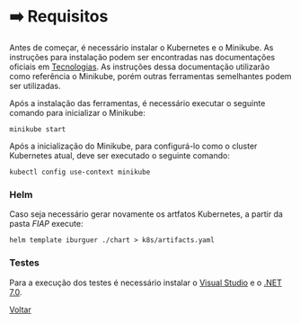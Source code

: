 <!-- Começando -->

# ➡️ Requisitos

<!-- Pré-requisitos para rodar o projeto -->

Antes de começar, é necessário instalar o Kubernetes e o Minikube. As instruções para instalação podem ser encontradas nas documentações oficiais em [Tecnologias](sobre_o_projeto.md). As instruções dessa documentação utilizarão como referência o Minikube, porém outras ferramentas semelhantes podem ser utilizadas.

Após a instalação das ferramentas, é necessário executar o seguinte comando para inicializar o Minikube:

``` minikube start ``` 

Após a inicialização do Minikube, para configurá-lo como o cluster Kubernetes atual, deve ser executado o seguinte comando:

``` kubectl config use-context minikube ``` 

### Helm

Caso seja necessário gerar novamente os artfatos Kubernetes, a partir da pasta *FIAP* execute:

``` helm template iburguer ./chart > k8s/artifacts.yaml ``` 

### Testes

Para a execução dos testes é necessário instalar o [Visual Studio](https://visualstudio.microsoft.com/pt-br/vs/professional/) e o [.NET 7.0](https://dotnet.microsoft.com/pt-br/download/dotnet/7.0).

[Voltar](../README.md)